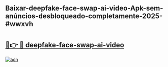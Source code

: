 ## Baixar-deepfake-face-swap-ai-video-Apk-sem-anúncios-desbloqueado-completamente-2025-#wwxvh

# <h2><a href="https://ainizakaria.my?title=deepfake-face-swap-ai-video&ref=22M">🔗👉 🔴 deepfake-face-swap-ai-video</a></h2>

[![acn](https://github.com/user-attachments/assets/0f9c940e-d8b0-45ae-aac7-cd30a18b3e1c)](https://ainizakaria.my?title=deepfake-face-swap-ai-video&ref=22M)


